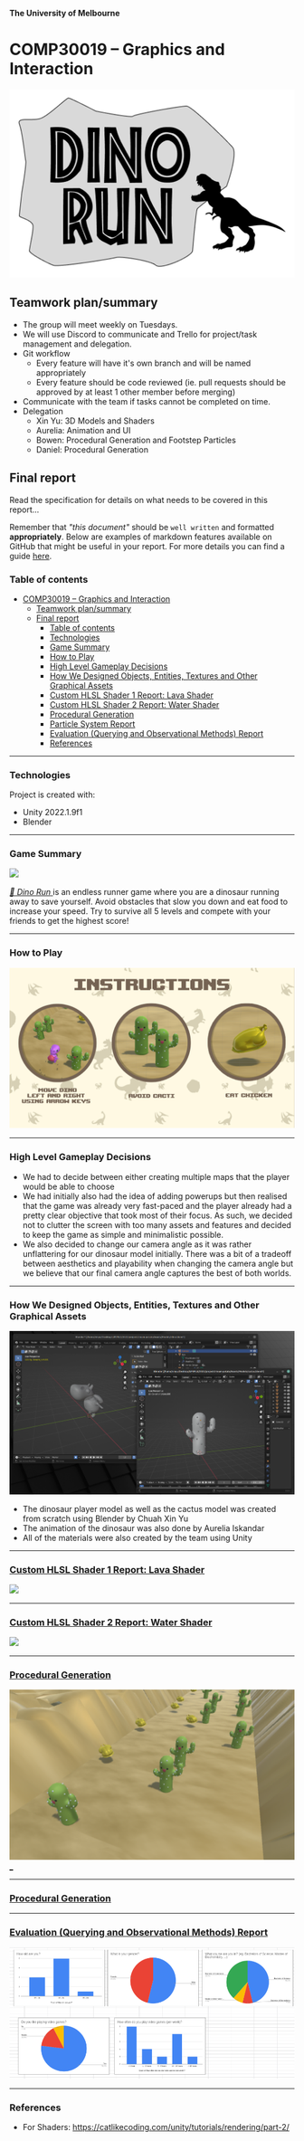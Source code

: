 

**The University of Melbourne**
# COMP30019 – Graphics and Interaction

![](DinoRunLogo.png)

## Teamwork plan/summary

<!-- [[StartTeamworkPlan]] PLEASE LEAVE THIS LINE UNTOUCHED -->

<!-- Fill this section by Milestone 1 (see specification for details) -->

* The group will meet weekly on Tuesdays.
* We will use Discord to communicate and Trello for project/task management and delegation.
* Git workflow
  * Every feature will have it's own branch and will be named appropriately
  * Every feature should be code reviewed (ie. pull requests should be approved by at least 1 other member before merging)
* Communicate with the team if tasks cannot be completed on time.
* Delegation
  * Xin Yu: 3D Models and Shaders
  * Aurelia: Animation and UI
  * Bowen: Procedural Generation and Footstep Particles
  * Daniel: Procedural Generation

<!-- [[EndTeamworkPlan]] PLEASE LEAVE THIS LINE UNTOUCHED -->

## Final report

Read the specification for details on what needs to be covered in this report... 

Remember that _"this document"_ should be `well written` and formatted **appropriately**. 
Below are examples of markdown features available on GitHub that might be useful in your report. 
For more details you can find a guide [here](https://docs.github.com/en/github/writing-on-github).

### Table of contents
- [COMP30019 – Graphics and Interaction](#comp30019--graphics-and-interaction)
  - [Teamwork plan/summary](#teamwork-plansummary)
  - [Final report](#final-report)
    - [Table of contents](#table-of-contents)
    - [Technologies](#technologies)
    - [Game Summary](#game-summary)
    - [How to Play](#how-to-play)
    - [High Level Gameplay Decisions](#high-level-gameplay-decisions)
    - [How We Designed Objects, Entities, Textures and Other Graphical Assets](#how-we-designed-objects-entities-textures-and-other-graphical-assets)
    - [Custom HLSL Shader 1 Report: Lava Shader](#custom-hlsl-shader-1-report-lava-shader)
    - [Custom HLSL Shader 2 Report: Water Shader](#custom-hlsl-shader-2-report-water-shader)
    - [Procedural Generation](#procedural-generation)
    - [Particle System Report](#particle-system-report)
    - [Evaluation (Querying and Observational Methods) Report](#evaluation-querying-and-observational-methods-report)
    - [References](#references)

---
### Technologies
Project is created with:
* Unity 2022.1.9f1 
* Blender

---
### Game Summary
[![](./demo-all-levels.GIF)](https://youtu.be/4xz4iq8mCRk)

[_🦖 Dino Run_ ](https://youtu.be/4xz4iq8mCRk) is an endless runner game where you are a dinosaur running away to save yourself. Avoid obstacles that slow you down and eat food to increase your speed. Try to survive all 5 levels and compete with your friends to get the highest score!

---
### How to Play
![](./Instruction%20Screen.png)

---
### High Level Gameplay Decisions
* We had to decide between either creating multiple maps that the player would be able to choose 
* We had initially also had the idea of adding powerups but then realised that the game was already very fast-paced and the player already had a pretty clear objective that took most of their focus. As such, we decided not to clutter the screen with too many assets and features and decided to keep the game as simple and minimalistic possible.
* We also decided to change our camera angle as it was rather unflattering for our dinosaur model initially. There was a bit of a tradeoff between aesthetics and playability when changing the camera angle but we believe that our final camera angle captures the best of both worlds.

---
### How We Designed Objects, Entities, Textures and Other Graphical Assets
![](./models-demo.png)
* The dinosaur player model as well as the cactus model was created from scratch using Blender by Chuah Xin Yu
* The animation of the dinosaur was also done by Aurelia Iskandar
* All of the materials were also created by the team using Unity

---
### [Custom HLSL Shader 1 Report: Lava Shader](./reports/lava-shader/lava-shader.md)
[![](./reports/lava-shader/lava-shader-demo.gif)](./reports/lava-shader/lava-shader.md)

---
### [Custom HLSL Shader 2 Report: Water Shader](./reports/water-shader/water-shader.md)
[![](./reports/water-shader/water-shader-demo.gif)](./reports/water-shader/water-shader.md)

---
### [Procedural Generation](./reports/procedural-generation/procedural-generation.md)
[![](./reports/procedural-generation/generated-objects.png)_](./reports/procedural-generation/procedural-generation.md)

---
### [Procedural Generation](./reports/particle-systems/particle-systems.md)
---
### [Evaluation (Querying and Observational Methods) Report](./reports/evaluation/evaluation-report.md)
![](./reports/evaluation/evaluation-report-demo.png)

---
### References
* For Shaders: https://catlikecoding.com/unity/tutorials/rendering/part-2/
